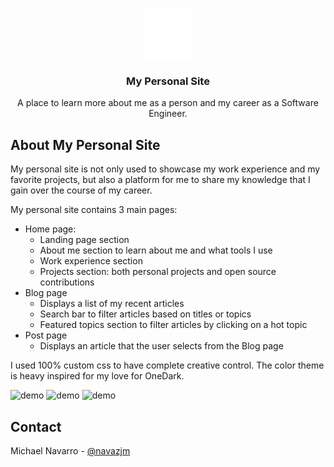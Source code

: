 <br />
<p align="center">
  <img src="./public/favicon/android-chrome-512x512.png" alt="Logo" width="80">

  <h3 align="center">My Personal Site</h3>

  <p align="center">
  A place to learn more about me as a person and my career as a Software Engineer.
  </p>
</p>

## About My Personal Site

My personal site is not only used to showcase my work experience and my favorite projects,
but also a platform for me to share my knowledge that I gain over the course of my career.

My personal site contains 3 main pages:

-   Home page:
    -   Landing page section
    -   About me section to learn about me and what tools I use
    -   Work experience section
    -   Projects section: both personal projects and open source contributions
-   Blog page
    -   Displays a list of my recent articles
    -   Search bar to filter articles based on titles or topics
    -   Featured topics section to filter articles by clicking on a hot topic
-   Post page
    -   Displays an article that the user selects from the Blog page

I used 100% custom css to have complete creative control. The color theme is heavy inspired for my love for OneDark.

![demo](https://media.giphy.com/media/XUQUaXqMM0nROT54RR/giphy.gif)
![demo](https://media.giphy.com/media/OfUWl51KecSZTDyhXN/giphy.gif)
![demo](https://media.giphy.com/media/vMbwhqDqzQBWkv03Zm/giphy.gif)

## Contact

Michael Navarro - [@navazjm](https://twitter.com/navazjm)
